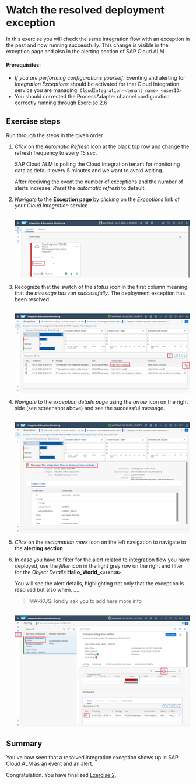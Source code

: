# Watch the resolved deployment exception

In this exercise you will check the same integration flow with an exception in the past and now running successfully. This change is visible in the exception page and also in the alerting section of SAP Cloud ALM.

#### Prerequisites:

- *If you are performing configurations yourself:* Eventing and alerting for *Integration Exceptions* should be activated for that Cloud Integration service you are managing: `CloudIntegration-<tenant_name>_<userID>`
- You should corrected the ProcessAdapter channel configuration correctly running through [Exercise 2.6](../..ex26/)

## Exercise steps

Run through the steps in the given order

1. *Click* on the *Automatic Refresh* icon at the black top row and change the refresh frequency to every *15 sec*.

	SAP Cloud ALM is polling the Cloud Integration tenant for monitoring data as default every 5 minutes and we want to avoid waiting. 

	After receiving the event the number of exceptions and the number of alerts increase. *Reset* the *automatic refresh* to default.

2. *Navigate* to the **Exception page** by *clicking* on the *Exceptions* link of your *Cloud Integration* service
    
    <br>![](/exercises/ex2/images/IMExceptionsLink.png)
    
3. Recognize that the switch of the *status* icon in the first column meaning that the *message has run successfully*. The deployment exception has been resolved.

    <br>![](/exercises/ex2/images/IMExceptPageSuccessMoveToDetails.png)

4. *Navigate* to the *exception details page* using the *arrow* icon on the right side (see screenshot above) and see the successful message.

    <br>![](/exercises/ex2/images/IMExceptDetailsSuccessfulMessage.png)

5. *Click* on the *exclamation mark* icon on the left navigation to navigate to the **alerting section**

6. In case you have to filter for the alert related to integration flow you have deployed, use the *filter* icon in the light grey row on the right and filter for the *Object Details* **Hallo_World_`<userID>`**

   You will see the alert details, highlighting not only that the exception is resolved but also when. .....
   
   > MARKUS: kindly ask you to add here more info

    <br>![](/exercises/ex2/images/IMExceptAlertDetailsSuccessfulMessage.png)


## Summary

You've now seen that a resolved integration exception shows up in SAP Cloud ALM as an event and an alert.

Congratulation. You have finalized [Exercise 2](/exercises/ex2/ex25).



